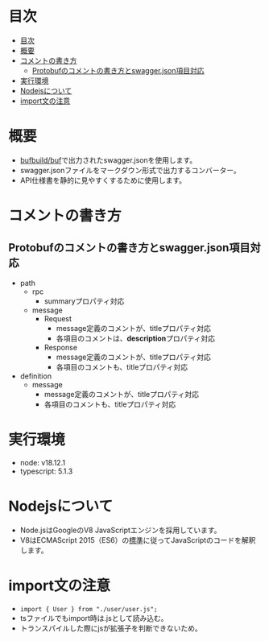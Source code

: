 
# 目次
- [目次](#目次)
- [概要](#概要)
- [コメントの書き方](#コメントの書き方)
  - [Protobufのコメントの書き方とswagger.json項目対応](#protobufのコメントの書き方とswaggerjson項目対応)
- [実行環境](#実行環境)
- [Nodejsについて](#nodejsについて)
- [import文の注意](#import文の注意)

# 概要
- [bufbuild/buf](https://github.com/bufbuild/buf)で出力されたswagger.jsonを使用します。
- swagger.jsonファイルをマークダウン形式で出力するコンバーター。
- API仕様書を静的に見やすくするために使用します。

# コメントの書き方
## Protobufのコメントの書き方とswagger.json項目対応
- path
  - rpc
      - summaryプロパティ対応
  - message
      - Request
          - message定義のコメントが、titleプロパティ対応
          - 各項目のコメントは、**description**プロパティ対応
      - Response
          - message定義のコメントが、titleプロパティ対応
          - 各項目のコメントも、titleプロパティ対応
- definition
    - message
        - message定義のコメントが、titleプロパティ対応
        - 各項目のコメントも、titleプロパティ対応


# 実行環境
- node: v18.12.1
- typescript: 5.1.3


# Nodejsについて
- Node.jsはGoogleのV8 JavaScriptエンジンを採用しています。
- V8はECMAScript 2015（ES6）の[標準](https://nodejs.org/ja/docs/es6)に従ってJavaScriptのコードを解釈します。


# import文の注意
- `import { User } from "./user/user.js";`
- tsファイルでもimport時は.jsとして読み込む。
- トランスパイルした際にjsが拡張子を判断できないため。